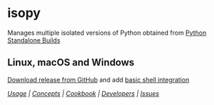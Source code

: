 # isopy

Manages multiple isolated versions of Python obtained from
[Python Standalone Builds][python-build-standalone-releases]

## Linux, macOS and Windows

[Download release from GitHub][releases] and add [basic shell integration](shell.md)

_[Usage](usage.md) \| [Concepts](concepts.md) \| [Cookbook](cookbook.md) \| [Developers][readme] \| [Issues][issues]_

[issues]: https://github.com/rcook/isopy/issues
[python-build-standalone-releases]: https://github.com/indygreg/python-build-standalone/releases
[readme]: https://github.com/rcook/isopy/blob/main/README.md
[releases]: https://github.com/rcook/isopy/releases
